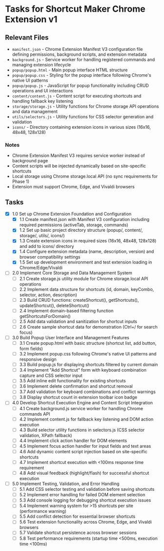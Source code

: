# Tasks for Shortcut Maker Chrome Extension v1

## Relevant Files

- `manifest.json` - Chrome Extension Manifest V3 configuration file defining permissions, background scripts, and extension metadata
- `background.js` - Service worker for handling registered commands and managing extension lifecycle
- `popup/popup.html` - Main popup interface HTML structure
- `popup/popup.css` - Styling for the popup interface following Chrome's native UI patterns
- `popup/popup.js` - JavaScript for popup functionality including CRUD operations and UI interactions
- `content/content.js` - Content script for executing shortcuts and handling fallback key listening
- `storage/storage.js` - Utility functions for Chrome storage API operations and data management
- `utils/selectors.js` - Utility functions for CSS selector generation and validation
- `icons/` - Directory containing extension icons in various sizes (16x16, 48x48, 128x128)

### Notes

- Chrome Extension Manifest V3 requires service worker instead of background page
- Content scripts will be injected dynamically based on site-specific shortcuts
- Local storage using Chrome storage.local API (no sync requirements for Phase 1)
- Extension must support Chrome, Edge, and Vivaldi browsers

## Tasks

- [x] 1.0 Set up Chrome Extension Foundation and Configuration
  - [x] 1.1 Create manifest.json with Manifest V3 configuration including required permissions (activeTab, storage, commands)
  - [x] 1.2 Set up basic project directory structure (popup/, content/, storage/, utils/, icons/)
  - [x] 1.3 Create extension icons in required sizes (16x16, 48x48, 128x128) and add to icons/ directory
  - [x] 1.4 Configure extension metadata (name, description, version) and browser compatibility settings
  - [x] 1.5 Set up development environment and test extension loading in Chrome/Edge/Vivaldi

- [ ] 2.0 Implement Core Storage and Data Management System
  - [ ] 2.1 Create storage.js utility module for Chrome storage.local API operations
  - [ ] 2.2 Implement data structure for shortcuts (id, domain, keyCombo, selector, action, description)
  - [ ] 2.3 Build CRUD functions: createShortcut(), getShortcuts(), updateShortcut(), deleteShortcut()
  - [ ] 2.4 Implement domain-based filtering function getShortcutsForDomain()
  - [ ] 2.5 Add data validation and sanitization for shortcut inputs
  - [ ] 2.6 Create sample shortcut data for demonstration (Ctrl+/ for search focus)

- [ ] 3.0 Build Popup User Interface and Management Features
  - [ ] 3.1 Create popup.html with basic structure (shortcut list, add button, form fields)
  - [ ] 3.2 Implement popup.css following Chrome's native UI patterns and responsive design
  - [ ] 3.3 Build popup.js for displaying shortcuts filtered by current domain
  - [ ] 3.4 Implement "Add Shortcut" form with keyboard combination capture and CSS selector input
  - [ ] 3.5 Add inline edit functionality for existing shortcuts
  - [ ] 3.6 Implement delete confirmation and shortcut removal
  - [ ] 3.7 Add validation for keyboard combinations and conflict warnings
  - [ ] 3.8 Display shortcut count in extension toolbar icon badge

- [ ] 4.0 Develop Shortcut Execution Engine and Content Script Integration
  - [ ] 4.1 Create background.js service worker for handling Chrome commands API
  - [ ] 4.2 Implement content.js for fallback key listening and DOM action execution
  - [ ] 4.3 Build selector utility functions in selectors.js (CSS selector validation, XPath fallback)
  - [ ] 4.4 Implement click action handler for DOM elements
  - [ ] 4.5 Implement focus action handler for input fields and text areas
  - [ ] 4.6 Add dynamic content script injection based on site-specific shortcuts
  - [ ] 4.7 Implement shortcut execution with <100ms response time requirement
  - [ ] 4.8 Add visual feedback (highlight/flash) for successful shortcut execution

- [ ] 5.0 Implement Testing, Validation, and Error Handling
  - [ ] 5.1 Add CSS selector testing and validation before saving shortcuts
  - [ ] 5.2 Implement error handling for failed DOM element selection
  - [ ] 5.3 Add console logging for debugging shortcut execution issues
  - [ ] 5.4 Implement warning system for >15 shortcuts per site (performance warning)
  - [ ] 5.5 Add conflict detection for essential browser shortcuts
  - [ ] 5.6 Test extension functionality across Chrome, Edge, and Vivaldi browsers
  - [ ] 5.7 Validate shortcut persistence across browser sessions
  - [ ] 5.8 Test performance requirements (startup time <500ms, execution time <100ms)
